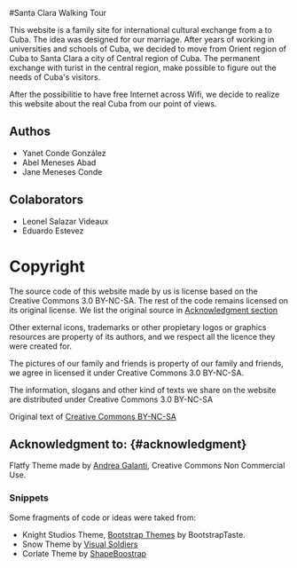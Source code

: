 #Santa Clara Walking Tour

This website is a family site for international cultural exchange from a to Cuba. The idea was designed for our marriage. After years of working in universities and schools of Cuba, we decided to move from Orient region of Cuba to Santa Clara a city of Central region of Cuba. The permanent exchange with turist in the central region, make possible to figure out the needs of Cuba's visitors.

After the possibilitie to have free Internet across Wifi, we decide to realize this website about the real Cuba from our point of views.

## Authos
* Yanet Conde González
* Abel Meneses Abad
* Jane Meneses Conde

## Colaborators
* Leonel Salazar Videaux
* Eduardo Estevez

# Copyright

The source code of this website made by us is license based on the Creative Commons 3.0 BY-NC-SA. The rest of the code remains licensed on its original license. We list the original source in [Acknowledgment section](#acknowledgment)

Other external icons, trademarks or other propietary logos or graphics resources are property of its authors, and we respect all the licence they were created for.

The pictures of our family and friends is property of our family and friends, we agree in licensed it under Creative Commons 3.0 BY-NC-SA.

The information, slogans and other kind of texts we share on the website are distributed under Creative Commons 3.0 BY-NC-SA

Original text of [Creative Commons BY-NC-SA](http://creativecommons.org/licenses/by-nc-sa/3.0/legalcode.)

## Acknowledgment to: {#acknowledgment}

Flatfy Theme made by [Andrea Galanti](http://www.andreagalanti.it/flatfy.php), Creative Commons Non Commercial Use.

### Snippets

Some fragments of code or ideas were taked from:

* Knight Studios Theme, [Bootstrap Themes](http://bootstraptaste.com/) by BootstrapTaste.
* Snow Theme by [Visual Soldiers](http://visualsoldiers.com/)
* Corlate Theme by [ShapeBoostrap](http://shapebootstrap.net/)


